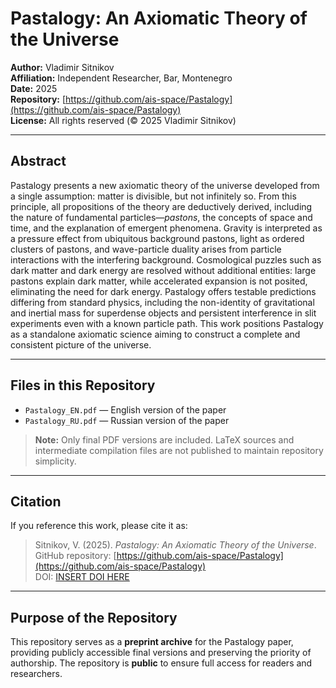 # Pastalogy: An Axiomatic Theory of the Universe

**Author:** Vladimir Sitnikov  
**Affiliation:** Independent Researcher, Bar, Montenegro  
**Date:** 2025  
**Repository:** [https://github.com/ais-space/Pastalogy](https://github.com/ais-space/Pastalogy)  
**License:** All rights reserved (© 2025 Vladimir Sitnikov)

---

## Abstract

Pastalogy presents a new axiomatic theory of the universe developed from a single assumption: matter is divisible, but not infinitely so. From this principle, all propositions of the theory are deductively derived, including the nature of fundamental particles—*pastons*, the concepts of space and time, and the explanation of emergent phenomena. Gravity is interpreted as a pressure effect from ubiquitous background pastons, light as ordered clusters of pastons, and wave-particle duality arises from particle interactions with the interfering background. Cosmological puzzles such as dark matter and dark energy are resolved without additional entities: large pastons explain dark matter, while accelerated expansion is not posited, eliminating the need for dark energy. Pastalogy offers testable predictions differing from standard physics, including the non-identity of gravitational and inertial mass for superdense objects and persistent interference in slit experiments even with a known particle path. This work positions Pastalogy as a standalone axiomatic science aiming to construct a complete and consistent picture of the universe.

---

## Files in this Repository

- `Pastalogy_EN.pdf` — English version of the paper  
- `Pastalogy_RU.pdf` — Russian version of the paper  

> **Note:** Only final PDF versions are included. LaTeX sources and intermediate compilation files are not published to maintain repository simplicity.

---

## Citation

If you reference this work, please cite it as:

> Sitnikov, V. (2025). *Pastalogy: An Axiomatic Theory of the Universe*.  
> GitHub repository: [https://github.com/ais-space/Pastalogy](https://github.com/ais-space/Pastalogy)  
> DOI: [INSERT DOI HERE](#)

---

## Purpose of the Repository

This repository serves as a **preprint archive** for the Pastalogy paper, providing publicly accessible final versions and preserving the priority of authorship. The repository is **public** to ensure full access for readers and researchers.
